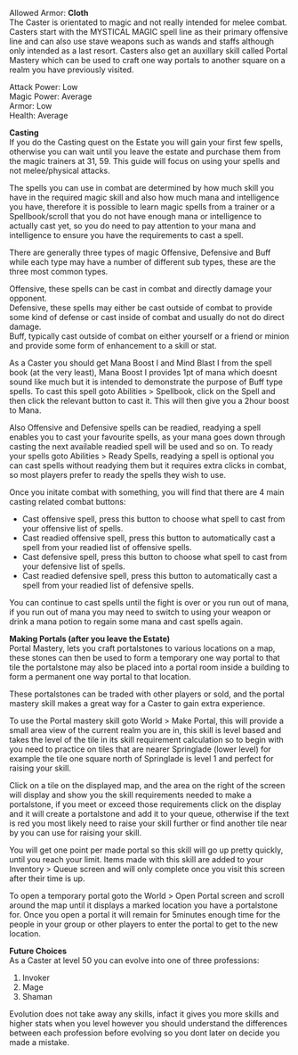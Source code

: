 ---
---
Allowed Armor: **Cloth**  
The Caster is orientated to magic and not really intended for melee combat. Casters start with the MYSTICAL MAGIC spell line as their primary offensive line and can also use stave weapons such as wands and staffs although only intended as a last resort. Casters also get an auxillary skill called Portal Mastery which can be used to craft one way portals to another square on a realm you have previously visited.

Attack Power: Low  
Magic Power: Average  
Armor: Low  
Health: Average

**Casting**  
If you do the Casting quest on the Estate you will gain your first few spells, otherwise you can wait until you leave the estate and purchase them from the magic trainers at 31, 59. This guide will focus on using your spells and not melee/physical attacks.

The spells you can use in combat are determined by how much skill you have in the required magic skill and also how much mana and intelligence you have, therefore it is possible to learn magic spells from a trainer or a Spellbook/scroll that you do not have enough mana or intelligence to actually cast yet, so you do need to pay attention to your mana and intelligence to ensure you have the requirements to cast a spell.

There are generally three types of magic Offensive, Defensive and Buff while each type may have a number of different sub types, these are the three most common types.

Offensive, these spells can be cast in combat and directly damage your opponent.  
Defensive, these spells may either be cast outside of combat to provide some kind of defense or cast inside of combat and usually do not do direct damage.  
Buff, typically cast outside of combat on either yourself or a friend or minion and provide some form of enhancement to a skill or stat.

As a Caster you should get Mana Boost I and Mind Blast I from the spell book (at the very least), Mana Boost I provides 1pt of mana which doesnt sound like much but it is intended to demonstrate the purpose of Buff type spells. To cast this spell goto Abilities > Spellbook, click on the Spell and then click the relevant button to cast it. This will then give you a 2hour boost to Mana.

Also Offensive and Defensive spells can be readied, readying a spell enables you to cast your favourite spells, as your mana goes down through casting the next available readied spell will be used and so on. To ready your spells goto Abilities > Ready Spells, readying a spell is optional you can cast spells without readying them but it requires extra clicks in combat, so most players prefer to ready the spells they wish to use.

Once you initate combat with something, you will find that there are 4 main casting related combat buttons:

*   Cast offensive spell, press this button to choose what spell to cast from your offensive list of spells.
*   Cast readied offensive spell, press this button to automatically cast a spell from your readied list of offensive spells.
*   Cast defensive spell, press this button to choose what spell to cast from your defensive list of spells.
*   Cast readied defensive spell, press this button to automatically cast a spell from your readied list of defensive spells.

You can continue to cast spells until the fight is over or you run out of mana, if you run out of mana you may need to switch to using your weapon or drink a mana potion to regain some mana and cast spells again.

**Making Portals (after you leave the Estate)**  
Portal Mastery, lets you craft portalstones to various locations on a map, these stones can then be used to form a temporary one way portal to that tile the portalstone may also be placed into a portal room inside a building to form a permanent one way portal to that location.

These portalstones can be traded with other players or sold, and the portal mastery skill makes a great way for a Caster to gain extra experience.

To use the Portal mastery skill goto World > Make Portal, this will provide a small area view of the current realm you are in, this skill is level based and takes the level of the tile in its skill requirement calculation so to begin with you need to practice on tiles that are nearer Springlade (lower level) for example the tile one square north of Springlade is level 1 and perfect for raising your skill.

Click on a tile on the displayed map, and the area on the right of the screen will display and show you the skill requirements needed to make a portalstone, if you meet or exceed those requirements click on the display and it will create a portalstone and add it to your queue, otherwise if the text is red you most likely need to raise your skill further or find another tile near by you can use for raising your skill.

You will get one point per made portal so this skill will go up pretty quickly, until you reach your limit. Items made with this skill are added to your Inventory > Queue screen and will only complete once you visit this screen after their time is up.

To open a temporary portal goto the World > Open Portal screen and scroll around the map until it displays a marked location you have a portalstone for. Once you open a portal it will remain for 5minutes enough time for the people in your group or other players to enter the portal to get to the new location.

**Future Choices**  
As a Caster at level 50 you can evolve into one of three professions:

1.  Invoker
2.  Mage
3.  Shaman

Evolution does not take away any skills, infact it gives you more skills and higher stats when you level however you should understand the differences between each profession before evolving so you dont later on decide you made a mistake.